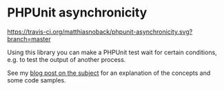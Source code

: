 # PHPUnit asynchronicity

https://travis-ci.org/matthiasnoback/phpunit-asynchronicity.svg?branch=master

Using this library you can make a PHPUnit test wait for certain conditions, e.g. to test the output of another process.

See my [blog post on the subject](http://php-and-symfony.matthiasnoback.nl/2014/03/test-symfony2-commands-using-the-process-component-and-asynchronous-assertions/) for an explanation of the concepts and some code samples.
